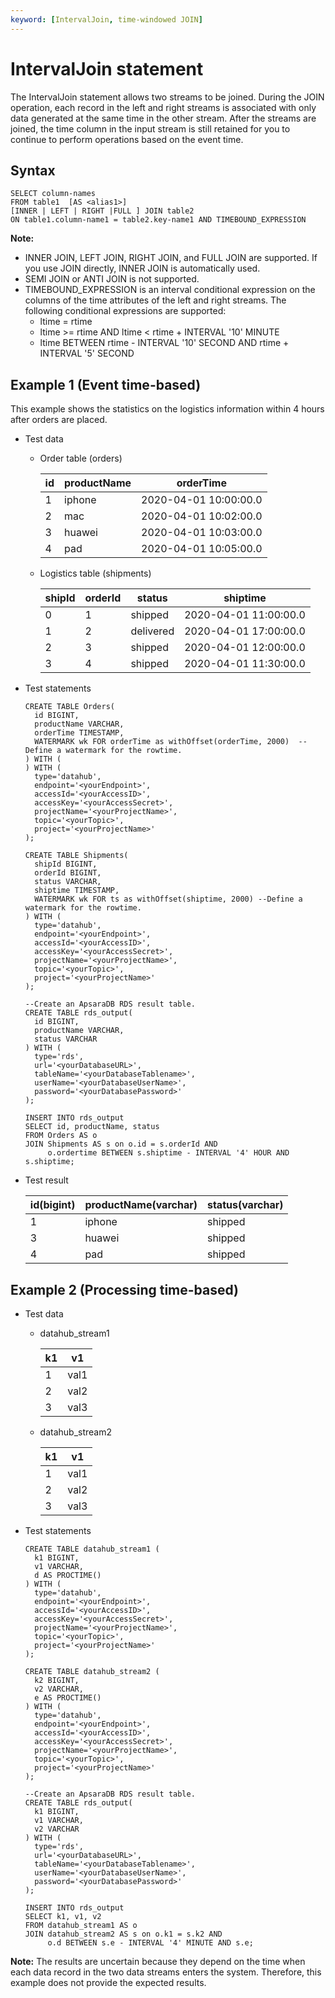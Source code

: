 ```yaml
---
keyword: [IntervalJoin, time-windowed JOIN]
---
```


# IntervalJoin statement

The IntervalJoin statement allows two streams to be joined. During the JOIN operation, each record in the left and right streams is associated with only data generated at the same time in the other stream. After the streams are joined, the time column in the input stream is still retained for you to continue to perform operations based on the event time.

## Syntax

```
SELECT column-names
FROM table1  [AS <alias1>]
[INNER | LEFT | RIGHT |FULL ] JOIN table2 
ON table1.column-name1 = table2.key-name1 AND TIMEBOUND_EXPRESSION
```

**Note:**

-   INNER JOIN, LEFT JOIN, RIGHT JOIN, and FULL JOIN are supported. If you use JOIN directly, INNER JOIN is automatically used.
-   SEMI JOIN or ANTI JOIN is not supported.
-   TIMEBOUND\_EXPRESSION is an interval conditional expression on the columns of the time attributes of the left and right streams. The following conditional expressions are supported:
    -   ltime = rtime
    -   ltime \>= rtime AND ltime < rtime + INTERVAL '10' MINUTE
    -   ltime BETWEEN rtime - INTERVAL '10' SECOND AND rtime + INTERVAL '5' SECOND

## Example 1 \(Event time-based\)

This example shows the statistics on the logistics information within 4 hours after orders are placed.

-   Test data
    -   Order table \(orders\)

        |id|productName|orderTime|
        |--|-----------|---------|
        |1|iphone|2020-04-01 10:00:00.0|
        |2|mac|2020-04-01 10:02:00.0|
        |3|huawei|2020-04-01 10:03:00.0|
        |4|pad|2020-04-01 10:05:00.0|

    -   Logistics table \(shipments\)

        |shipId|orderId|status|shiptime|
        |------|-------|------|--------|
        |0|1|shipped|2020-04-01 11:00:00.0|
        |1|2|delivered|2020-04-01 17:00:00.0|
        |2|3|shipped|2020-04-01 12:00:00.0|
        |3|4|shipped|2020-04-01 11:30:00.0|

-   Test statements

    ```
    CREATE TABLE Orders(
      id BIGINT,
      productName VARCHAR,
      orderTime TIMESTAMP,
      WATERMARK wk FOR orderTime as withOffset(orderTime, 2000)  --Define a watermark for the rowtime.
    ) WITH ( 
    ) WITH (
      type='datahub',
      endpoint='<yourEndpoint>',
      accessId='<yourAccessID>',
      accessKey='<yourAccessSecret>',
      projectName='<yourProjectName>',
      topic='<yourTopic>',
      project='<yourProjectName>'
    );
    
    CREATE TABLE Shipments(
      shipId BIGINT,
      orderId BIGINT,
      status VARCHAR,
      shiptime TIMESTAMP,
      WATERMARK wk FOR ts as withOffset(shiptime, 2000) --Define a watermark for the rowtime. 
    ) WITH (
      type='datahub',
      endpoint='<yourEndpoint>',
      accessId='<yourAccessID>',
      accessKey='<yourAccessSecret>',
      projectName='<yourProjectName>',
      topic='<yourTopic>',
      project='<yourProjectName>'
    );
    
    --Create an ApsaraDB RDS result table.
    CREATE TABLE rds_output(
      id BIGINT,
      productName VARCHAR,
      status VARCHAR
    ) WITH (
      type='rds',
      url='<yourDatabaseURL>',
      tableName='<yourDatabaseTablename>',
      userName='<yourDatabaseUserName>',
      password='<yourDatabasePassword>'
    );
    
    INSERT INTO rds_output
    SELECT id, productName, status
    FROM Orders AS o
    JOIN Shipments AS s on o.id = s.orderId AND
         o.ordertime BETWEEN s.shiptime - INTERVAL '4' HOUR AND s.shiptime;
    ```

-   Test result

    |id\(bigint\)|productName\(varchar\)|status\(varchar\)|
    |------------|----------------------|-----------------|
    |1|iphone|shipped|
    |3|huawei|shipped|
    |4|pad|shipped|


## Example 2 \(Processing time-based\)

-   Test data
    -   datahub\_stream1

        |k1|v1|
        |--|--|
        |1|val1|
        |2|val2|
        |3|val3|

    -   datahub\_stream2

        |k1|v1|
        |--|--|
        |1|val1|
        |2|val2|
        |3|val3|

-   Test statements

    ```
    CREATE TABLE datahub_stream1 (
      k1 BIGINT,
      v1 VARCHAR,
      d AS PROCTIME()
    ) WITH (
      type='datahub',
      endpoint='<yourEndpoint>',
      accessId='<yourAccessID>',
      accessKey='<yourAccessSecret>',
      projectName='<yourProjectName>',
      topic='<yourTopic>',
      project='<yourProjectName>'
    );
    
    CREATE TABLE datahub_stream2 (
      k2 BIGINT,
      v2 VARCHAR,
      e AS PROCTIME()
    ) WITH (
      type='datahub',
      endpoint='<yourEndpoint>',
      accessId='<yourAccessID>',
      accessKey='<yourAccessSecret>',
      projectName='<yourProjectName>',
      topic='<yourTopic>',
      project='<yourProjectName>'
    );
    
    --Create an ApsaraDB RDS result table.
    CREATE TABLE rds_output(
      k1 BIGINT,
      v1 VARCHAR,
      v2 VARCHAR
    ) WITH (
      type='rds',
      url='<yourDatabaseURL>',
      tableName='<yourDatabaseTablename>',
      userName='<yourDatabaseUserName>',
      password='<yourDatabasePassword>'
    );
    
    INSERT INTO rds_output
    SELECT k1, v1, v2
    FROM datahub_stream1 AS o
    JOIN datahub_stream2 AS s on o.k1 = s.k2 AND
         o.d BETWEEN s.e - INTERVAL '4' MINUTE AND s.e;
    ```


**Note:** The results are uncertain because they depend on the time when each data record in the two data streams enters the system. Therefore, this example does not provide the expected results.

